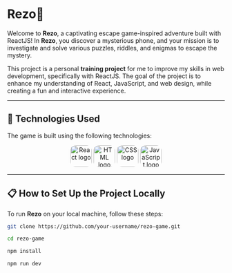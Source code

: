 # Rezo📱

Welcome to **Rezo**, a captivating escape game-inspired adventure built with ReactJS! In **Rezo**, you discover a mysterious phone, and your mission is to investigate and solve various puzzles, riddles, and enigmas to escape the mystery.

This project is a personal **training project** for me to improve my skills in web development, specifically with ReactJS. The goal of the project is to enhance my understanding of React, JavaScript, and web design, while creating a fun and interactive experience.

---

## 🚀 Technologies Used

The game is built using the following technologies:

<div align="center">
  <img src="https://upload.wikimedia.org/wikipedia/commons/4/4f/React.svg" width="50" height="50" style="border-radius: 12px;" alt="React logo" />
  <img src="https://upload.wikimedia.org/wikipedia/commons/3/3d/HTML5_logo_and_wordmark.svg" width="50" height="50" style="border-radius: 12px;" alt="HTML logo" />
  <img src="https://upload.wikimedia.org/wikipedia/commons/6/64/CSS_Logo.svg" width="50" height="50" style="border-radius: 12px;" alt="CSS logo" />
  <img src="https://upload.wikimedia.org/wikipedia/commons/6/6a/JavaScript-logo.png" width="50" height="50" style="border-radius: 12px;" alt="JavaScript logo" />
</div>

---

## 📋 How to Set Up the Project Locally

To run **Rezo** on your local machine, follow these steps:

```bash
git clone https://github.com/your-username/rezo-game.git
```

```bash
cd rezo-game
```

```bash
npm install
```

```bash
npm run dev
```

